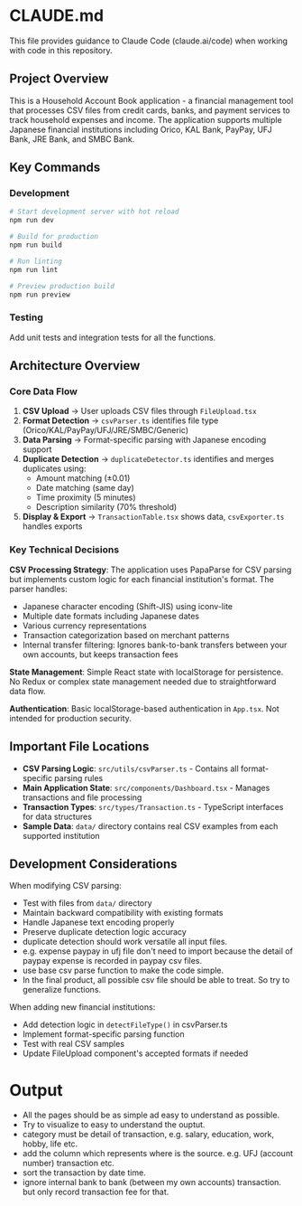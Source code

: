 # CLAUDE.md

This file provides guidance to Claude Code (claude.ai/code) when working with code in this repository.

## Project Overview

This is a Household Account Book application - a financial management tool that processes CSV files from credit cards, banks, and payment services to track household expenses and income. The application supports multiple Japanese financial institutions including Orico, KAL Bank, PayPay, UFJ Bank, JRE Bank, and SMBC Bank.

## Key Commands

### Development

```bash
# Start development server with hot reload
npm run dev

# Build for production
npm run build

# Run linting
npm run lint

# Preview production build
npm run preview
```

### Testing

Add unit tests and integration tests for all the functions.

## Architecture Overview

### Core Data Flow

1. **CSV Upload** → User uploads CSV files through `FileUpload.tsx`
2. **Format Detection** → `csvParser.ts` identifies file type (Orico/KAL/PayPay/UFJ/JRE/SMBC/Generic)
3. **Data Parsing** → Format-specific parsing with Japanese encoding support
4. **Duplicate Detection** → `duplicateDetector.ts` identifies and merges duplicates using:
   - Amount matching (±0.01)
   - Date matching (same day)
   - Time proximity (5 minutes)
   - Description similarity (70% threshold)
5. **Display & Export** → `TransactionTable.tsx` shows data, `csvExporter.ts` handles exports

### Key Technical Decisions

**CSV Processing Strategy**: The application uses PapaParse for CSV parsing but implements custom logic for each financial institution's format. The parser handles:

- Japanese character encoding (Shift-JIS) using iconv-lite
- Multiple date formats including Japanese dates
- Various currency representations
- Transaction categorization based on merchant patterns
- Internal transfer filtering: Ignores bank-to-bank transfers between your own accounts, but keeps transaction fees

**State Management**: Simple React state with localStorage for persistence. No Redux or complex state management needed due to straightforward data flow.

**Authentication**: Basic localStorage-based authentication in `App.tsx`. Not intended for production security.

## Important File Locations

- **CSV Parsing Logic**: `src/utils/csvParser.ts` - Contains all format-specific parsing rules
- **Main Application State**: `src/components/Dashboard.tsx` - Manages transactions and file processing
- **Transaction Types**: `src/types/Transaction.ts` - TypeScript interfaces for data structures
- **Sample Data**: `data/` directory contains real CSV examples from each supported institution

## Development Considerations

When modifying CSV parsing:

- Test with files from `data/` directory
- Maintain backward compatibility with existing formats
- Handle Japanese text encoding properly
- Preserve duplicate detection logic accuracy
- duplicate detection should work versatile all input files.
- e.g. expense paypay in ufj file don't need to import because the detail of paypay expense is recorded in paypay csv files.
- use base csv parse function to make the code simple.
- In the final product, all possible csv file should be able to treat. So try to generalize functions.

When adding new financial institutions:

- Add detection logic in `detectFileType()` in csvParser.ts
- Implement format-specific parsing function
- Test with real CSV samples
- Update FileUpload component's accepted formats if needed

# Output

- All the pages should be as simple ad easy to understand as possible.
- Try to visualize to easy to understand the ouptut.
- category must be detail of transaction, e.g. salary, education, work, hobby, life etc.
- add the column which represents where is the source. e.g. UFJ (account number) transaction etc.
- sort the transaction by date time.
- ignore internal bank to bank (between my own accounts) transaction. but only record transaction fee for that.
